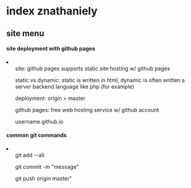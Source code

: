 <html>
<head>
<title>index znathaniely</title>
</head>
<body>

<h1>index znathaniely</h1>
<h2>site menu</h2>

<h4>site deployment with github pages</h4>
<li>
<ul>site: github pages supports static site hosting w/ github pages</ul>
<ul>static vs dynamic: static is written in html, dynamic is often written a server backend language like php (for example)</ul>
<ul>deployment: origin &gt; master</ul>
<ul>github pages: free web hosting service w/ github account</ul>
<ul>username.github.io</ul>
</li>	

<h4>common git commands</h4>
<li>
<ol>git add --all</ol>
<ol>git commit -m "message"</ol>
<ol>git push origin master"</ol>
</li>

</body>
</html>

